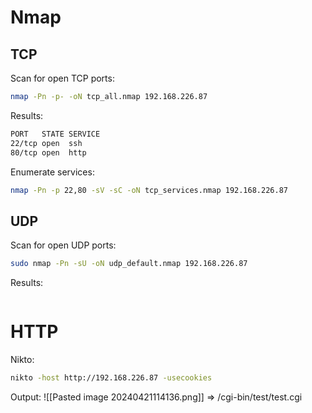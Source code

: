 # Nmap

## TCP

Scan for open TCP ports:
```bash
nmap -Pn -p- -oN tcp_all.nmap 192.168.226.87
```
Results:
```bash
PORT   STATE SERVICE
22/tcp open  ssh
80/tcp open  http
```

Enumerate services:
```bash
nmap -Pn -p 22,80 -sV -sC -oN tcp_services.nmap 192.168.226.87
```

## UDP

Scan for open UDP ports:
```bash
sudo nmap -Pn -sU -oN udp_default.nmap 192.168.226.87
```
Results:
```bash

```

# HTTP

Nikto:
```bash
nikto -host http://192.168.226.87 -usecookies
```
Output:
![[Pasted image 20240421114136.png]]
=> /cgi-bin/test/test.cgi